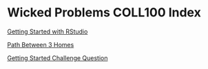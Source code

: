 # Wicked Problems COLL100 Index

[Getting Started with RStudio](https://github.com/VictorGedeck/data100/blob/master/GettingStarted.md) 

[Path Between 3 Homes](https://github.com/VictorGedeck/data100/blob/master/PathBetween3Homes.md)

[Getting Started Challenge Question](https://github.com/VictorGedeck/data100/blob/master/ChallengeQuestion.md) 
